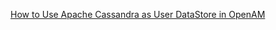 [How to Use Apache Cassandra as User DataStore in OpenAM](https://github.com/OpenIdentityPlatform/OpenAM/wiki/How-to-Use-Apache-Cassandra-as-User-DataStore-in-OpenAM)  